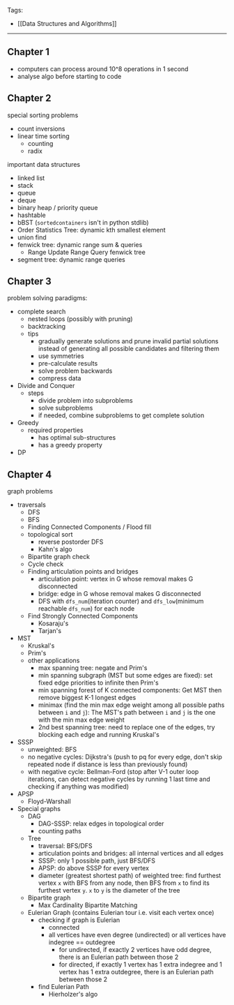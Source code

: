 Tags:
- [[Data Structures and Algorithms]]
---
## Chapter 1
- computers can process around 10^8 operations in 1 second
- analyse algo before starting to code

## Chapter 2
special sorting problems
- count inversions 
- linear time sorting
	- counting
	- radix

important data structures
- linked list
- stack
- queue
- deque
- binary heap / priority queue
- hashtable
- bBST (`sortedcontainers` isn't in python stdlib)
- Order Statistics Tree: dynamic kth smallest element
- union find
- fenwick tree: dynamic range sum & queries
	- Range Update Range Query fenwick tree
- segment tree: dynamic range queries

## Chapter 3
problem solving paradigms:
- complete search
	- nested loops (possibly with pruning)
	- backtracking
	- tips
		- gradually generate solutions and prune invalid partial solutions instead of generating all possible candidates and filtering them
		- use symmetries
		- pre-calculate results
		- solve problem backwards
		- compress data
- Divide and Conquer
	- steps
		- divide problem into subproblems
		- solve subproblems
		- if needed, combine subproblems to get complete solution
- Greedy
	- required properties
		- has optimal sub-structures
		- has a greedy property
- DP

## Chapter 4
graph problems
- traversals
	- DFS
	- BFS
	- Finding Connected Components / Flood fill
	- topological sort
		- reverse postorder DFS
		- Kahn's algo
	- Bipartite graph check
	- Cycle check
	- Finding articulation points and bridges
		- articulation point: vertex in G whose removal makes G disconnected
		- bridge: edge in G whose removal makes G disconnected
		- DFS with `dfs_num`(iteration counter) and `dfs_low`(minimum reachable `dfs_num`) for each node
	- Find Strongly Connected Components
		- Kosaraju's
		- Tarjan's
- MST
	- Kruskal's
	- Prim's
	- other applications
		- max spanning tree: negate and Prim's
		- min spanning subgraph (MST but some edges are fixed): set fixed edge priorities to infinite then Prim's
		- min spanning forest of K connected components: Get MST then remove biggest K-1 longest edges
		- minimax (find the min max edge weight among all possible paths between `i` and `j`): The MST's path between `i` and `j` is the one with the min max edge weight
		- 2nd best spanning tree: need to replace one of the edges, try blocking each edge and running Kruskal's
- SSSP
	- unweighted: BFS
	- no negative cycles: Dijkstra's (push to pq for every edge, don't skip repeated node if distance is less than previously found)
	- with negative cycle: Bellman-Ford (stop after V-1 outer loop iterations, can detect negative cycles by running 1 last time and checking if anything was modified)
- APSP
	- Floyd-Warshall
- Special graphs
	- DAG
		- DAG-SSSP: relax edges in topological order
		- counting paths
	- Tree
		- traversal: BFS/DFS
		- articulation points and bridges: all internal vertices and all edges
		- SSSP: only 1 possible path, just BFS/DFS
		- APSP: do above SSSP for every vertex
		- diameter (greatest shortest path) of weighted tree: find furthest vertex `x` with BFS from any node, then BFS from `x` to find its furthest vertex `y`. `x` to `y` is the diameter of the tree
	- Bipartite graph
		- Max Cardinality Bipartite Matching
	- Eulerian Graph (contains Eulerian tour i.e. visit each vertex once)
		- checking if graph is Eulerian
			- connected
			- all vertices have even degree (undirected) or all vertices have indegree == outdegree
				- for undirected, if exactly 2 vertices have odd degree, there is an Eulerian path between those 2
				- for directed, if exactly 1 vertex has 1 extra indegree and 1 vertex has 1 extra outdegree, there is an Eulerian path between those 2
		- find Eulerian Path
			- Hierholzer's algo